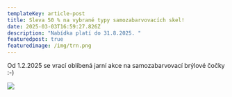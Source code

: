 ```yaml
---
templateKey: article-post
title: Sleva 50 % na vybrané typy samozabarvovacích skel!
date: 2025-03-03T16:59:27.826Z
description: "Nabídka platí do 31.8.2025. "
featuredpost: true
featuredimage: /img/trn.png
---
```

Od 1.2.2025 se vrací oblíbená jarní akce na samozabarvovací brýlové čočky :-) 

![](/img/trn.png)